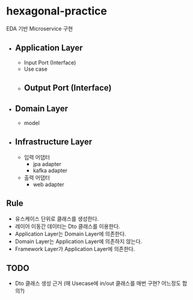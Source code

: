 # hexagonal-practice

EDA 기반 Microservice 구현

- ## Application Layer
    - Input Port (Interface)
    - Use case
    - Output Port (Interface)
      - 
- ## Domain Layer
    - model

- ## Infrastructure Layer
    - 입력 어댑터
        - jpa adapter
        - kafka adapter
    - 출력 어댑터
        - web adapter

## Rule

- 유스케이스 단위로 클래스를 생성한다.
- 레이어 이동간 데이터는 Dto 클래스를 이용한다.
- Application Layer는 Domain Layer에 의존한다.
- Domain Layer는 Application Layer에 의존하지 않는다.
- Framework Layer가 Application Layer에 의존한다.

## TODO

- Dto 클래스 생성 근거 (매 Usecase에 in/out 클래스를 매번 구현? 어느정도 합의?)
